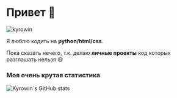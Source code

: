 # Привет 👋

![kyrowin](https://github.com/kyrowin/Kyrowin-BIO/blob/main/banner.png)

Я люблю кодить на **python/html/css**.

Пока сказать нечего, т.к. делаю **личные проекты**
код которых разглашать нельзя 😃

### Моя **очень крутая** статистика
![Kyrowin`s GitHub stats](https://github-readme-stats.vercel.app/api?username=kyrowin&theme=transparent)

